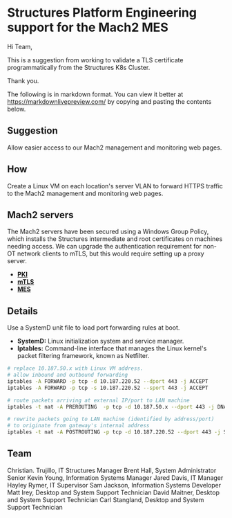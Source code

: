 # Structures Platform Engineering support for the Mach2 MES

Hi Team,

This is a suggestion from working to validate a TLS certificate programmatically from the Structures K8s Cluster.

Thank you.

The following is in markdown format. You can view it better at <https://markdownlivepreview.com/> by copying and pasting the contents below.

## Suggestion

Allow easier access to our Mach2 management and monitoring web pages.

## How

Create a Linux VM on each location's server VLAN to forward HTTPS traffic to the Mach2 management and monitoring web pages.

## Mach2 servers

The Mach2 servers have been secured using a Windows Group Policy, which installs the Structures intermediate and root certificates on machines needing access. We can upgrade the authentication requirement for non-OT network clients to mTLS, but this would require setting up a proxy server.

- **[PKI](https://www.okta.com/identity-101/public-key-infrastructure/#:~:text=PKI%20certificates,Issuing%20CA's%20digital%20signature)**
- **[mTLS](https://goteleport.com/learn/what-is-mtls/#:~:text=authentication%20and%20encryption.-,What%20is%20mutual%20TLS%20authentication%20(mTLS)?,data%20across%20the%20public%20internet.)**
- **[MES](https://www.ibm.com/think/topics/mes-system#:~:text=in%20MES%20systems-,What%20is%20an%20MES?,processes%20on%20the%20shop%20floor.)**

## Details

Use a SystemD unit file to load port forwarding rules at boot.

- **SystemD:** Linux initialization system and service manager.
- **Iptables:** Command-line interface that manages the Linux kernel's packet filtering framework, known as Netfilter.  

```bash
# replace 10.187.50.x with Linux VM address.
# allow inbound and outbound forwarding
iptables -A FORWARD -p tcp -d 10.187.220.52 --dport 443 -j ACCEPT
iptables -A FORWARD -p tcp -s 10.187.220.52 --sport 443 -j ACCEPT

# route packets arriving at external IP/port to LAN machine
iptables -t nat -A PREROUTING  -p tcp -d 10.187.50.x --dport 443 -j DNAT --to-destination 10.187.220.52:443

# rewrite packets going to LAN machine (identified by address/port)
# to originate from gateway's internal address
iptables -t nat -A POSTROUTING -p tcp -d 10.187.220.52 --dport 443 -j SNAT --to-source 10.187.50.x
```

## Team

Christian. Trujillo, IT Structures Manager
Brent Hall, System Administrator Senior
Kevin Young, Information Systems Manager
Jared Davis, IT Manager
Hayley Rymer, IT Supervisor
Sam Jackson, Information Systems Developer
Matt Irey, Desktop and System Support Technician
David Maitner,  Desktop and System Support Technician
Carl Stangland, Desktop and System Support Technician
